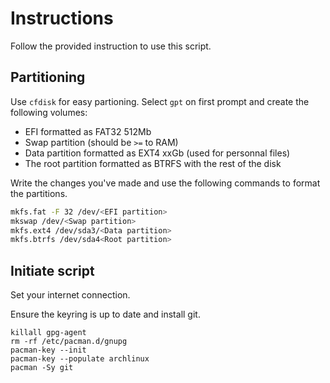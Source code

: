 # Instructions
Follow the provided instruction to use this script.

## Partitioning
Use `cfdisk` for easy partioning. Select `gpt` on first prompt and create the following volumes:

- EFI formatted as FAT32 512Mb
- Swap partition (should be `>=` to RAM)
- Data partition formatted as EXT4 xxGb (used for personnal files)
- The root partition formatted as BTRFS with the rest of the disk

Write the changes you've made and use the following commands to format the partitions.
```bash
mkfs.fat -F 32 /dev/<EFI partition>
mkswap /dev/<Swap partition>
mkfs.ext4 /dev/sda3/<Data partition>
mkfs.btrfs /dev/sda4<Root partition>
```

## Initiate script
Set your internet connection.

Ensure the keyring is up to date and install git.

```
killall gpg-agent
rm -rf /etc/pacman.d/gnupg
pacman-key --init
pacman-key --populate archlinux
pacman -Sy git
```